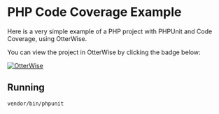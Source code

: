 # PHP Code Coverage Example

Here is a very simple example of a PHP project with PHPUnit and Code Coverage, using OtterWise.

You can view the project in OtterWise by clicking the badge below:

[![OtterWise](https://otterwise.co/badge.svg)](https://otterwise.co/otterwise/php-code-coverage-example)

## Running

```bash
vendor/bin/phpunit
```